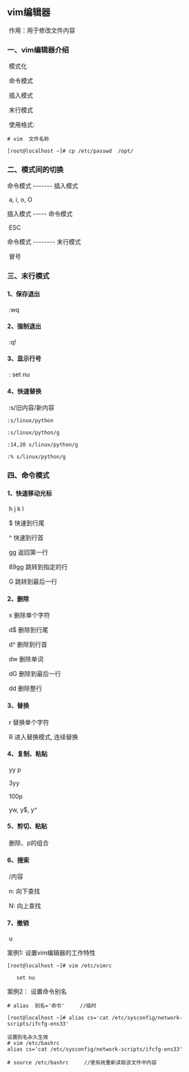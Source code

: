## vim编辑器

​	作用：用于修改文件内容 

### 一、vim编辑器介绍

​		模式化

​				命令模式 

​				插入模式

​				末行模式

​		使用格式: 

```
# vim  文件名称 
```

```
[root@localhost ~]# cp /etc/passwd  /opt/
```



### 二、模式间的切换  

命令模式  -------  插入模式 

​			a,  i,  o,  O

插入模式 -----  命令模式

​		     ESC

命令模式  --------  末行模式

​			冒号



### 三、末行模式

#### 1、保存退出

​		:wq 



#### 2、强制退出 

​		:q!

 

#### 3、显示行号 

​	: set nu 



#### 4、快速替换

​	:s/旧内容/新内容

```
:s/linux/python 

:s/linux/python/g

:14,20 s/linux/python/g

:% s/linux/python/g
```







### 四、命令模式 

#### 1、快速移动光标 

​		h   j    k   l 

​		$   	快速到行尾

​		^ 	  快速到行首 

​		gg		返回第一行 

​		89gg		跳转到指定的行 

​		G			  跳转到最后一行 



#### 2、删除  

​	x	删除单个字符 

​	d$	删除到行尾

​	d^	删除到行首

​	dw	删除单词

​	dG	删除到最后一行 

​	dd	删除整行 



#### 3、替换

​	r	替换单个字符

​	R	进入替换模式, 连续替换 



#### 4、复制、粘贴 

​		yy    p  

​				3yy

​				100p

​		yw,   y$,  y^



#### 5、剪切、粘贴 

​		删除、p的组合 



#### 6、搜索 

​	/内容 

​			n: 向下查找

​			N: 向上查找



#### 7、撤销 

​     	u 





案例1:  设置vim编辑器的工作特性 

```
[root@localhost ~]# vim /etc/vimrc 

​	set nu
```



案例2： 设置命令别名  

```
# alias  别名='命令'     //临时

[root@localhost ~]# alias cs='cat /etc/sysconfig/network-scripts/ifcfg-ens33'
```



```
设置别名永久生效
# vim /etc/bashrc
alias cs='cat /etc/sysconfig/network-scripts/ifcfg-ens33'

# source /etc/bashrc     //使系统重新读取该文件中内容
```











